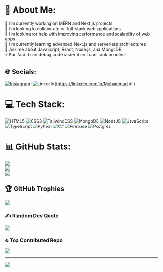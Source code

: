 # 💫 About Me:
🔭 I’m currently working on MERN and Next.js projects<br>👯 I’m looking to collaborate on full-stack web applications<br>🤝 I’m looking for help with improving performance and scalability of web apps<br>🌱 I’m currently learning advanced Next.js and serverless architectures<br>💬 Ask me about JavaScript, React, Node.js, and MongoDB<br>⚡ Fun fact: I can debug code faster than I can cook noodles!


## 🌐 Socials:
[![Instagram](https://img.shields.io/badge/Instagram-%23E4405F.svg?logo=Instagram&logoColor=white)](https://instagram.com/retarded_meista) [![LinkedIn](https://img.shields.io/badge/LinkedIn-%230077B5.svg?logo=linkedin&logoColor=white)](https://linkedin.com/in/Muhammad Ali) 

# 💻 Tech Stack:
![HTML5](https://img.shields.io/badge/html5-%23E34F26.svg?style=for-the-badge&logo=html5&logoColor=white) ![CSS3](https://img.shields.io/badge/css3-%231572B6.svg?style=for-the-badge&logo=css3&logoColor=white) ![TailwindCSS](https://img.shields.io/badge/tailwindcss-%2338B2AC.svg?style=for-the-badge&logo=tailwind-css&logoColor=white) ![MongoDB](https://img.shields.io/badge/MongoDB-%234ea94b.svg?style=for-the-badge&logo=mongodb&logoColor=white) ![NodeJS](https://img.shields.io/badge/node.js-6DA55F?style=for-the-badge&logo=node.js&logoColor=white) ![JavaScript](https://img.shields.io/badge/javascript-%23323330.svg?style=for-the-badge&logo=javascript&logoColor=%23F7DF1E) ![TypeScript](https://img.shields.io/badge/typescript-%23007ACC.svg?style=for-the-badge&logo=typescript&logoColor=white) ![Python](https://img.shields.io/badge/python-3670A0?style=for-the-badge&logo=python&logoColor=ffdd54) ![C#](https://img.shields.io/badge/c%23-%23239120.svg?style=for-the-badge&logo=csharp&logoColor=white) ![Firebase](https://img.shields.io/badge/firebase-%23039BE5.svg?style=for-the-badge&logo=firebase) ![Postgres](https://img.shields.io/badge/postgres-%23316192.svg?style=for-the-badge&logo=postgresql&logoColor=white)
# 📊 GitHub Stats:
![](https://github-readme-stats.vercel.app/api?username=Meistaaa&theme=dark&hide_border=false&include_all_commits=false&count_private=false)<br/>
![](https://github-readme-streak-stats.herokuapp.com/?user=Meistaaa&theme=dark&hide_border=false)<br/>
![](https://github-readme-stats.vercel.app/api/top-langs/?username=Meistaaa&theme=dark&hide_border=false&include_all_commits=false&count_private=false&layout=compact)

## 🏆 GitHub Trophies
![](https://github-profile-trophy.vercel.app/?username=Meistaaa&theme=onedark&no-frame=false&no-bg=false&margin-w=4)

### ✍️ Random Dev Quote
![](https://quotes-github-readme.vercel.app/api?type=vetical&theme=radical)

### 🔝 Top Contributed Repo
![](https://github-contributor-stats.vercel.app/api?username=Meistaaa&limit=5&theme=dark&combine_all_yearly_contributions=true)

---
[![](https://visitcount.itsvg.in/api?id=Meistaaa&icon=4&color=0)](https://visitcount.itsvg.in)

<!-- Proudly created with GPRM ( https://gprm.itsvg.in ) -->
